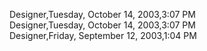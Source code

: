 ﻿Designer,Tuesday, October 14, 2003,3:07 PM  Designer,Tuesday, October 14, 2003,3:07 PM  Designer,Friday, September 12, 2003,1:04 PM